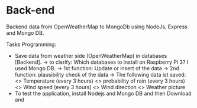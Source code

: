 # Back-end
Backend data from OpenWeatherMap to MongoDb using NodeJs, Express and Mongo DB.

Tasks Programming:
 - Save data from weather side (OpenWeatherMap) in databases [Backend]. 
	-> to clarify: Which databases to install on Raspberry Pi 3? I used Mongo DB.
	-> 1st function: Update or insert of the data
	-> 2nd function: plausibility check of the data
	-> The following data ist saved:
		<> Temperature (every 3 hours)
		<> probability of rain (every 3 hours)
		<> Wind speed (every 3 hours)
		<> Wind direction
		<> Weather picture
- To test the application, install Nodejs and Mongo DB and then Download and 
